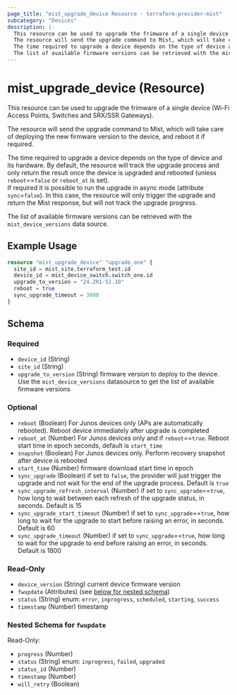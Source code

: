 ```yaml
---
page_title: "mist_upgrade_device Resource - terraform-provider-mist"
subcategory: "Devices"
description: |-
  This resource can be used to upgrade the frimware of a single device (Wi-Fi Access Points, Switches and SRX/SSR Gateways).
  The resource will send the upgrade command to Mist, which will take care of deploying the new firmware version to the device, and reboot it if required.
  The time required to upgrade a device depends on the type of device and its hardware. By default, the resource will track the upgrade process and only return the result once the device is upgraded and rebooted (unless reboot==false or reboot_at is set).If required it is possible to run the upgrade in async mode (attribute sync=false). In this case, the resource will only trigger the upgrade and return the Mist response, but will not track the upgrade progress.
  The list of available firmware versions can be retrieved with the mist_device_versions data source.
---
```


# mist_upgrade_device (Resource)

This resource can be used to upgrade the frimware of a single device (Wi-Fi Access Points, Switches and SRX/SSR Gateways).

The resource will send the upgrade command to Mist, which will take care of deploying the new firmware version to the device, and reboot it if required.

The time required to upgrade a device depends on the type of device and its hardware. By default, the resource will track the upgrade process and only return the result once the device is upgraded and rebooted (unless `reboot`==`false` or `reboot_at` is set).  
If required it is possible to run the upgrade in async mode (attribute `sync`=`false`). In this case, the resource will only trigger the upgrade and return the Mist response, but will not track the upgrade progress.

The list of available firmware versions can be retrieved with the `mist_device_versions` data source.


## Example Usage

```terraform
resource "mist_upgrade_device" "upgrade_one" {
  site_id = mist_site.terraform_test.id
  device_id = mist_device_switch.switch_one.id
  upgrade_to_version = "24.2R1-S1.10"
  reboot = true
  sync_upgrade_timeout = 3600
}
```

<!-- schema generated by tfplugindocs -->
## Schema

### Required

- `device_id` (String)
- `site_id` (String)
- `upgrade_to_version` (String) firmware version to deploy to the device. Use the `mist_device_versions` datasource to get the list of available firmware versions

### Optional

- `reboot` (Boolean) For Junos devices only (APs are automatically rebooted). Reboot device immediately after upgrade is completed
- `reboot_at` (Number) For Junos devices only and if `reboot`==`true`. Reboot start time in epoch seconds, default is `start_time`
- `snapshot` (Boolean) For Junos devices only. Perform recovery snapshot after device is rebooted
- `start_time` (Number) firmware download start time in epoch
- `sync_upgrade` (Boolean) if set to `false`, the provider will just trigger the upgrade and not wait for the end of the upgrade process. Default is `true`
- `sync_upgrade_refresh_interval` (Number) if set to `sync_upgrade`==`true`, how long to wait between each refresh of the upgrade status, in seconds. Default is 15
- `sync_upgrade_start_timeout` (Number) if set to `sync_upgrade`==`true`, how long to wait for the upgrade to start before raising an error, in seconds. Default is 60
- `sync_upgrade_timeout` (Number) if set to `sync_upgrade`==`true`, how long to wait for the upgrade to end before raising an error, in seconds. Default is 1800

### Read-Only

- `device_version` (String) current device firmware version
- `fwupdate` (Attributes) (see [below for nested schema](#nestedatt--fwupdate))
- `status` (String) enum: `error`, `inprogress`, `scheduled`, `starting`, `success`
- `timestamp` (Number) timestamp

<a id="nestedatt--fwupdate"></a>
### Nested Schema for `fwupdate`

Read-Only:

- `progress` (Number)
- `status` (String) enum: `inprogress`, `failed`, `upgraded`
- `status_id` (Number)
- `timestamp` (Number)
- `will_retry` (Boolean)


